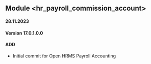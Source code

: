 ## Module <hr_payroll_commission_account>

#### 28.11.2023
#### Version 17.0.1.0.0
#### ADD

- Initial commit for Open HRMS Payroll Accounting
